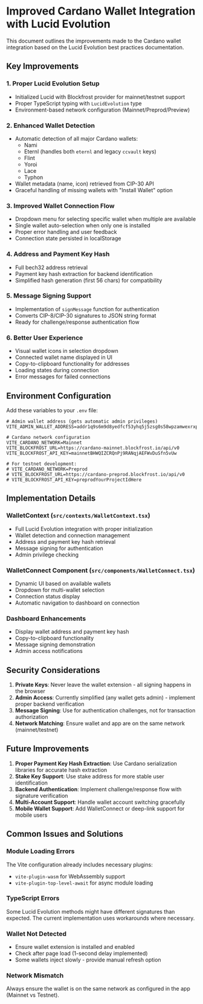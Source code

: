 # Improved Cardano Wallet Integration with Lucid Evolution

This document outlines the improvements made to the Cardano wallet integration based on the Lucid Evolution best practices documentation.

## Key Improvements

### 1. Proper Lucid Evolution Setup
- Initialized Lucid with Blockfrost provider for mainnet/testnet support
- Proper TypeScript typing with `LucidEvolution` type
- Environment-based network configuration (Mainnet/Preprod/Preview)

### 2. Enhanced Wallet Detection
- Automatic detection of all major Cardano wallets:
  - Nami
  - Eternl (handles both `eternl` and legacy `ccvault` keys)
  - Flint
  - Yoroi
  - Lace
  - Typhon
- Wallet metadata (name, icon) retrieved from CIP-30 API
- Graceful handling of missing wallets with "Install Wallet" option

### 3. Improved Wallet Connection Flow
- Dropdown menu for selecting specific wallet when multiple are available
- Single wallet auto-selection when only one is installed
- Proper error handling and user feedback
- Connection state persisted in localStorage

### 4. Address and Payment Key Hash
- Full bech32 address retrieval
- Payment key hash extraction for backend identification
- Simplified hash generation (first 56 chars) for compatibility

### 5. Message Signing Support
- Implementation of `signMessage` function for authentication
- Converts CIP-8/CIP-30 signatures to JSON string format
- Ready for challenge/response authentication flow

### 6. Better User Experience
- Visual wallet icons in selection dropdown
- Connected wallet name displayed in UI
- Copy-to-clipboard functionality for addresses
- Loading states during connection
- Error messages for failed connections

## Environment Configuration

Add these variables to your `.env` file:

```env
# Admin wallet address (gets automatic admin privileges)
VITE_ADMIN_WALLET_ADDRESS=addr1q9s6m9d8yedfcf53yhq5j5zsg0s58wpzamwexrxpfelgz2wgk0s9l9fqc93tyc8zu4z7hp9dlska2kew9trdg8nscjcq3sk5s3

# Cardano network configuration
VITE_CARDANO_NETWORK=Mainnet
VITE_BLOCKFROST_URL=https://cardano-mainnet.blockfrost.io/api/v0
VITE_BLOCKFROST_API_KEY=mainnetBHWQIZCRQnPj9RANqjAEFWvDuSfn5vUw

# For testnet development:
# VITE_CARDANO_NETWORK=Preprod
# VITE_BLOCKFROST_URL=https://cardano-preprod.blockfrost.io/api/v0
# VITE_BLOCKFROST_API_KEY=preprodYourProjectIdHere
```

## Implementation Details

### WalletContext (`src/contexts/WalletContext.tsx`)
- Full Lucid Evolution integration with proper initialization
- Wallet detection and connection management
- Address and payment key hash retrieval
- Message signing for authentication
- Admin privilege checking

### WalletConnect Component (`src/components/WalletConnect.tsx`)
- Dynamic UI based on available wallets
- Dropdown for multi-wallet selection
- Connection status display
- Automatic navigation to dashboard on connection

### Dashboard Enhancements
- Display wallet address and payment key hash
- Copy-to-clipboard functionality
- Message signing demonstration
- Admin access notifications

## Security Considerations

1. **Private Keys**: Never leave the wallet extension - all signing happens in the browser
2. **Admin Access**: Currently simplified (any wallet gets admin) - implement proper backend verification
3. **Message Signing**: Use for authentication challenges, not for transaction authorization
4. **Network Matching**: Ensure wallet and app are on the same network (mainnet/testnet)

## Future Improvements

1. **Proper Payment Key Hash Extraction**: Use Cardano serialization libraries for accurate hash extraction
2. **Stake Key Support**: Use stake address for more stable user identification
3. **Backend Authentication**: Implement challenge/response flow with signature verification
4. **Multi-Account Support**: Handle wallet account switching gracefully
5. **Mobile Wallet Support**: Add WalletConnect or deep-link support for mobile users

## Common Issues and Solutions

### Module Loading Errors
The Vite configuration already includes necessary plugins:
- `vite-plugin-wasm` for WebAssembly support
- `vite-plugin-top-level-await` for async module loading

### TypeScript Errors
Some Lucid Evolution methods might have different signatures than expected. The current implementation uses workarounds where necessary.

### Wallet Not Detected
- Ensure wallet extension is installed and enabled
- Check after page load (1-second delay implemented)
- Some wallets inject slowly - provide manual refresh option

### Network Mismatch
Always ensure the wallet is on the same network as configured in the app (Mainnet vs Testnet). 